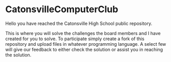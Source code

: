# CatonsvilleComputerClub
Hello you have reached the Catonsville High School public repository.

This is where you will solve the challenges the board members and I have created for you to solve.
To participate simply create a fork of this repository and upload files in whatever programming language. A select few will give our feedback to either check the solution or assist you in reaching the solution.
